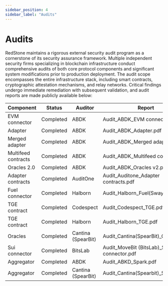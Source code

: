 ```yaml
---
sidebar_position: 4
sidebar_label: "Audits"
---
```


# Audits

RedStone maintains a rigorous external security audit program as a cornerstone of its security assurance framework. Multiple independent security firms specializing in blockchain infrastructure conduct comprehensive audits of both core protocol components and significant system modifications prior to production deployment. The audit scope encompasses the entire infrastructure stack, including smart contracts, cryptographic attestation mechanisms, and relay networks. Critical findings undergo immediate remediation with subsequent validation, and audit reports are made publicly available below:

| Component | Status | Auditor | Report |
|-----------|---------|----------|---------|
| EVM connector | Completed | ABDK | Audit_ABDK_EVM connector.pdf |
| Adapter | Completed | ABDK | Audit_ABDK_Adapter.pdf |
| Merged adapter | Completed | ABDK | Audit_ABDK_Merged adapter.pdf |
| Multifeed contracts | Completed | ABDK | Audit_ABDK_Multifeed contracts.pdf |
| Oracles 2.0 | Completed | ABDK | Audit_ABDK_Oracles v2.pdf |
| Adapter contracts | Completed | AuditOne | Audit_Auditone_Adapter contracts.pdf |
| Fuel connector | Completed | Halborn | Audit_Halborn_Fuel(Sway)_Sep.pdf |
| TGE contract | Completed | Codespect | Audit_Codespect_TGE.pdf |
| TGE contract | Completed | Halborn | Audit_Halborn_TGE.pdf |
| Oracles | Completed | Cantina (SpearBit) | Audit_Cantina(SpearBit)_Oracles.pdf |
| Sui connector | Completed | BitsLab | Audit_MoveBit (BitsLab)_Sui connector.pdf |
| Aggregator | Completed | ABDK | Audit_ABKD_Spark.pdf |
| Aggregator | Completed | Cantina (SpearBit) | Audit_Cantina(Spearbit)_Spark.pdf |
